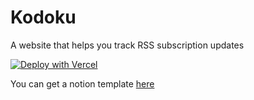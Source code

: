 # Kodoku

A website that helps you track RSS subscription updates

[![Deploy with Vercel](https://vercel.com/button)](https://vercel.com/new/clone?repository-url=https%3A%2F%2Fgithub.com%2Fhyoban%2Fkodoku&env=NOTION_FEED_ID,NOTION_TOKEN)

You can get a notion template [here](https://hyoban.notion.site/dfebcfeeaf2e4f049304cf113eb90252?v=9d9ccbc838b84e75b324d2ab28f053c0)
